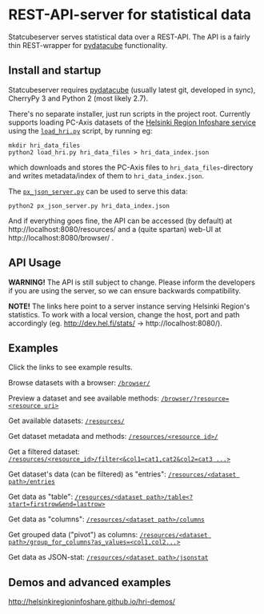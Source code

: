 # REST-API-server for statistical data

Statcubeserver serves statistical data over a REST-API. The API
is a fairly thin REST-wrapper for [pydatacube](https://github.com/helsinkiregioninfoshare/pydatacube/)
functionality.

## Install and startup

Statcubeserver requires [pydatacube](https://github.com/helsinkiregioninfoshare/pydatacube/)
(usually latest git, developed in sync), CherryPy 3 and Python 2
(most likely 2.7).

There's no separate installer, just run scripts in the project root. Currently
supports loading PC-Axis datasets of the [Helsinki Region Infoshare service](http://www.hri.fi/)
using the [`load_hri.py`](load_hri.py) script, by running eg:

    mkdir hri_data_files
    python2 load_hri.py hri_data_files > hri_data_index.json

which downloads and stores the PC-Axis files to `hri_data_files`-directory and
writes metadata/index of them to `hri_data_index.json`.

The [`px_json_server.py`](px_json_server.py) can be used to serve this data:

    python2 px_json_server.py hri_data_index.json

And if everything goes fine, the API can be accessed (by default) at
http://localhost:8080/resources/ and a (quite spartan) web-UI at
http://localhost:8080/browser/ .

## API Usage

**WARNING!** The API is still subject to change. Please inform the developers
if you are using the server, so we can ensure backwards compatibility.

**NOTE!** The links here point to a server instance serving Helsinki Region's
statistics.  To work with a local version, change the host, port and path
accordingly (eg. http://dev.hel.fi/stats/ -> http://localhost:8080/).

## Examples

Click the links to see example results.

Browse datasets with a browser: [`/browser/`](http://dev.hel.fi/stats/browser/)

Preview a dataset and see available methods:  [`/browser/?resource=<resource uri>`](http://dev.hel.fi/stats/browser/?resource=http://dev.hel.fi/stats/resources/aluesarjat_a01hki_asuntokuntien_tulot)

Get available datasets: [`/resources/`](http://dev.hel.fi/stats/resources/)

Get dataset metadata and methods: [`/resources/<resource id>/`](http://dev.hel.fi/stats/resources/aluesarjat_a01hki_asuntokuntien_tulot/)

Get a filtered dataset: [`/resources/<resource_id>/filter<&col1=cat1,cat2&col2=cat3 ...>`](http://dev.hel.fi/stats/resources/aluesarjat_a01hki_asuntokuntien_tulot/filter&alue=0910000000&tulotyyppi=5&vuosi=2010,2011/)

Get dataset's data (can be filtered) as "entries": [`/resources/<dataset path>/entries`](http://dev.hel.fi/stats/resources/aluesarjat_a01hki_asuntokuntien_tulot/filter&alue=0910000000&tulotyyppi=5&vuosi=2010,2011/entries)

Get data as "table": [`/resources/<dataset path>/table<?start=firstrow&end=lastrow>`](http://dev.hel.fi/stats/resources/aluesarjat_a01hki_asuntokuntien_tulot/filter&alue=0910000000&tulotyyppi=5&vuosi=2010,2011/table)

Get data as "columns": [`/resources/<dataset path>/columns`](http://dev.hel.fi/stats/resources/aluesarjat_a01hki_asuntokuntien_tulot/filter&alue=0910000000&tulotyyppi=5&vuosi=2010,2011/columns)

Get grouped data ("pivot") as columns: [`/resources/<dataset path>/group_for_columns?as_values=<col1,col2...>`](http://dev.hel.fi/stats/resources/aluesarjat_a01hki_asuntokuntien_tulot/filter&alue=0910000000/group_for_columns?as_values=vuosi,value)

Get data as JSON-stat: [`/resources/<dataset path>/jsonstat`](http://dev.hel.fi/stats/resources/aluesarjat_a01hki_asuntokuntien_tulot/filter&alue=0910000000&tulotyyppi=5&vuosi=2010,2011/jsonstat)

## Demos and advanced examples

http://helsinkiregioninfoshare.github.io/hri-demos/
